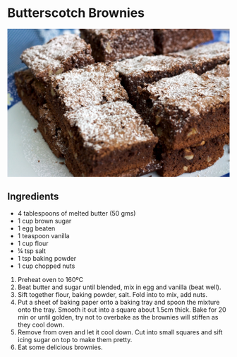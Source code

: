 # Butterscotch Brownies

![](brownies_com_acucar.jpg)

## Ingredients

- 4 tablespoons of melted butter (50 gms)
- 1 cup brown sugar
- 1 egg beaten
- 1 teaspoon vanilla
- 1 cup flour
- ¼ tsp salt
- 1 tsp baking powder
- 1 cup chopped nuts

1. Preheat oven to 160ºC
2. Beat butter and sugar until blended, mix in egg and vanilla (beat well).
3. Sift together flour, baking powder, salt. Fold into to mix, add nuts.
4. Put a sheet of baking paper onto a baking tray and spoon the mixture onto the tray.  Smooth it out into a square about 1.5cm thick.  Bake for 20 min or until golden, try not to overbake as the brownies will stiffen as they cool down.
5. Remove from oven and let it cool down.  Cut into small squares and sift icing sugar on top to make them pretty.
6. Eat some delicious brownies.
